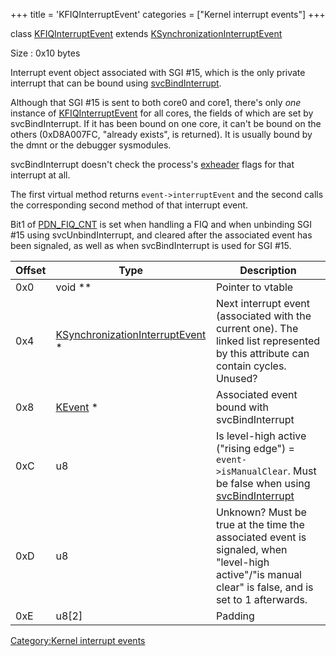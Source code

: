 +++
title = 'KFIQInterruptEvent'
categories = ["Kernel interrupt events"]
+++

class [KFIQInterruptEvent](KFIQInterruptEvent "wikilink") extends
[KSynchronizationInterruptEvent](KSynchronizationInterruptEvent "wikilink")

Size : 0x10 bytes

Interrupt event object associated with SGI \#15, which is the only
private interrupt that can be bound using
[svcBindInterrupt](SVC "wikilink").

Although that SGI \#15 is sent to both core0 and core1, there's only
*one* instance of [KFIQInterruptEvent](KFIQInterruptEvent "wikilink")
for all cores, the fields of which are set by svcBindInterrupt. If it
has been bound on one core, it can't be bound on the others (0xD8A007FC,
"already exists", is returned). It is usually bound by the dmnt or the
debugger sysmodules.

svcBindInterrupt doesn't check the process's
[exheader](NCCH/Extended_Header "wikilink") flags for that interrupt at
all.

The first virtual method returns `event->interruptEvent` and the second
calls the corresponding second method of that interrupt event.

Bit1 of [PDN_FIQ_CNT](PDN_Registers#pdn_fiq_cnt "wikilink") is set when
handling a FIQ and when unbinding SGI \#15 using svcUnbindInterrupt, and
cleared after the associated event has been signaled, as well as when
svcBindInterrupt is used for SGI \#15.

| Offset | Type                                                                           | Description                                                                                                                                          |
|--------|--------------------------------------------------------------------------------|------------------------------------------------------------------------------------------------------------------------------------------------------|
| 0x0    | void \*\*                                                                      | Pointer to vtable                                                                                                                                    |
| 0x4    | [KSynchronizationInterruptEvent](KSynchronizationInterruptEvent "wikilink") \* | Next interrupt event (associated with the current one). The linked list represented by this attribute can contain cycles. Unused?                    |
| 0x8    | [KEvent](KEvent "wikilink") \*                                                 | Associated event bound with svcBindInterrupt                                                                                                         |
| 0xC    | u8                                                                             | Is level-high active ("rising edge") = `event->isManualClear`. Must be false when using [svcBindInterrupt](SVC "wikilink")                           |
| 0xD    | u8                                                                             | Unknown? Must be true at the time the associated event is signaled, when "level-high active"/"is manual clear" is false, and is set to 1 afterwards. |
| 0xE    | u8\[2\]                                                                        | Padding                                                                                                                                              |

[Category:Kernel interrupt
events](Category:Kernel_interrupt_events "wikilink")
